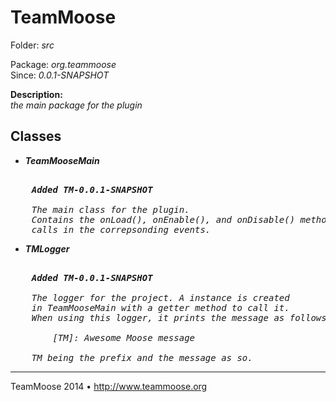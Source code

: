 TeamMoose
===========
Folder: <i>src</i><p>
Package: <i>org.teammoose</i><br>
Since: <i>0.0.1-SNAPSHOT</i><p>
<b>Description:</b><br>
<i>the main package for the plugin</i><p>

Classes
---

- <b><i>TeamMooseMain</i></b>
<pre><i>
	<b>Added TM-0.0.1-SNAPSHOT</b>

	The main class for the plugin. 
	Contains the onLoad(), onEnable(), and onDisable() methods bukkit
	calls in the correpsonding events.
</pre></i>
- <b><i>TMLogger</i></b>
<pre><i>
	<b>Added TM-0.0.1-SNAPSHOT</b>
	
	The logger for the project. A instance is created 
	in TeamMooseMain with a getter method to call it. 
	When using this logger, it prints the message as follows:
	
		[TM]: Awesome Moose message
		
	TM being the prefix and the message as so.
</pre></i>

---
TeamMoose 2014 • http://www.teammoose.org

